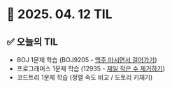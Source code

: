 # 📅 2025. 04. 12 TIL

## ✅ 오늘의 TIL
- BOJ 1문제 학습 (BOJ9205 - [맥주 마시면서 걸어가기](https://www.acmicpc.net/problem/9205))
- 프로그래머스 1문제 학습 (12935 - [제일 작은 수 제거하기](https://school.programmers.co.kr/learn/courses/30/lessons/12935))
- 코드트리 1문제 학습 (정렬 속도 비교 / 도토리 키재기)

